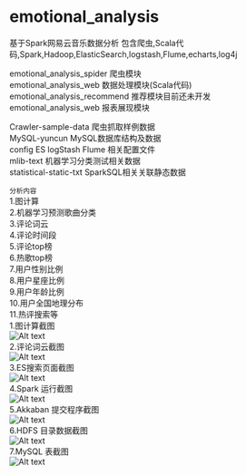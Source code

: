 # emotional_analysis
基于Spark网易云音乐数据分析
包含爬虫,Scala代码,Spark,Hadoop,ElasticSearch,logstash,Flume,echarts,log4j<br/>

emotional_analysis_spider     爬虫模块<br/>
emotional_analysis_web        数据处理模块(Scala代码)<br/>
emotional_analysis_recommend  推荐模块目前还未开发<br/>
emotional_analysis_web        报表展现模块<br/>

Crawler-sample-data           爬虫抓取样例数据<br/>
MySQL-yuncun                  MySQL数据库结构及数据<br/>
config                        ES logStash Flume 相关配置文件<br/>
mlib-text                     机器学习分类测试相关数据<br/>
statistical-static-txt        SparkSQL相关关联静态数据<br/>

``分析内容``<br/>
1.图计算<br/>
2.机器学习预测歌曲分类<br/>
3.评论词云<br/>
4.评论时间段<br/>
5.评论top榜<br/>
6.热歌top榜<br/>
7.用户性别比例<br/>
8.用户星座比例<br/>
9.用户年龄比例<br/>
10.用户全国地理分布<br/>
11.热评搜索等
<br/>
1.图计算截图<br/>
![Alt text](https://github.com/20100507/emotional_analysis/blob/master/nest_2.png)<br/>
2.评论词云截图<br/>
![Alt text](https://github.com/20100507/emotional_analysis/blob/master/nest_1.png)<br/>
3.ES搜索页面截图<br/>
![Alt text](https://github.com/20100507/emotional_analysis/blob/master/p1.png)<br/>
4.Spark 运行截图<br/>
![Alt text](https://github.com/20100507/emotional_analysis/blob/master/Spark_1.png)<br/>
5.Akkaban 提交程序截图<br/>
![Alt text](https://github.com/20100507/emotional_analysis/blob/master/azkaban_1.png)<br/>
6.HDFS 目录数据截图<br/>
![Alt text](https://github.com/20100507/emotional_analysis/blob/master/hadoop_1.png)<br/>
7.MySQL 表截图<br/>
![Alt text](https://github.com/20100507/emotional_analysis/blob/master/mysql_1.png)


